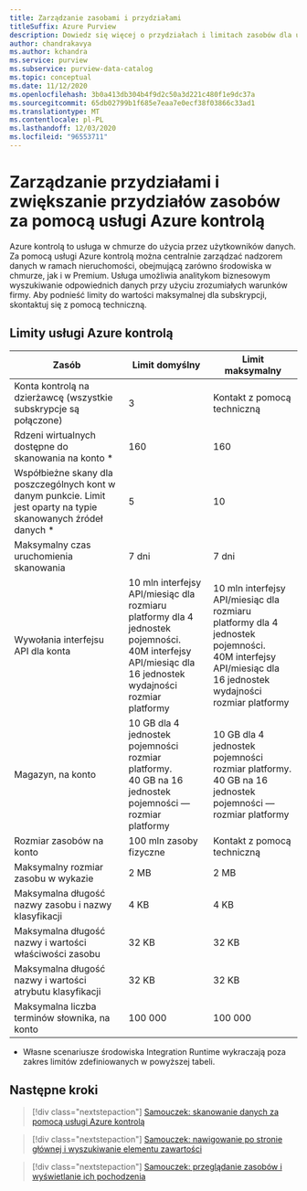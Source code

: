 ```yaml
---
title: Zarządzanie zasobami i przydziałami
titleSuffix: Azure Purview
description: Dowiedz się więcej o przydziałach i limitach zasobów dla usługi Azure kontrolą oraz o sposobach zwiększania limitu przydziału.
author: chandrakavya
ms.author: kchandra
ms.service: purview
ms.subservice: purview-data-catalog
ms.topic: conceptual
ms.date: 11/12/2020
ms.openlocfilehash: 3b0a413db304b4f9d2c50a3d221c480f1e9dc37a
ms.sourcegitcommit: 65db02799b1f685e7eaa7e0ecf38f03866c33ad1
ms.translationtype: MT
ms.contentlocale: pl-PL
ms.lasthandoff: 12/03/2020
ms.locfileid: "96553711"
---
```

# <a name="manage-and-increase-quotas-for-resources-with-azure-purview"></a>Zarządzanie przydziałami i zwiększanie przydziałów zasobów za pomocą usługi Azure kontrolą
 
Azure kontrolą to usługa w chmurze do użycia przez użytkowników danych. Za pomocą usługi Azure kontrolą można centralnie zarządzać nadzorem danych w ramach nieruchomości, obejmującą zarówno środowiska w chmurze, jak i w Premium. Usługa umożliwia analitykom biznesowym wyszukiwanie odpowiednich danych przy użyciu zrozumiałych warunków firmy. Aby podnieść limity do wartości maksymalnej dla subskrypcji, skontaktuj się z pomocą techniczną.
 
## <a name="azure-purview-limits"></a>Limity usługi Azure kontrolą
 
|**Zasób**|  **Limit domyślny**  |**Limit maksymalny**|
|---|---|---|
|Konta kontrolą na dzierżawcę (wszystkie subskrypcje są połączone)|3|Kontakt z pomocą techniczną|
|Rdzeni wirtualnych dostępne do skanowania na konto *|160|160|
|Współbieżne skany dla poszczególnych kont w danym punkcie. Limit jest oparty na typie skanowanych źródeł danych *|5 | 10 |
|Maksymalny czas uruchomienia skanowania|7 dni|7 dni|
|Wywołania interfejsu API dla konta|10 mln interfejsy API/miesiąc dla rozmiaru platformy dla 4 jednostek pojemności. <br>40M interfejsy API/miesiąc dla 16 jednostek wydajności rozmiar platformy |10 mln interfejsy API/miesiąc dla rozmiaru platformy dla 4 jednostek pojemności. <br>40M interfejsy API/miesiąc dla 16 jednostek wydajności rozmiar platformy|
|Magazyn, na konto|10 GB dla 4 jednostek pojemności rozmiar platformy. <br>40 GB na 16 jednostek pojemności — rozmiar platformy |10 GB dla 4 jednostek pojemności rozmiar platformy. <br> 40 GB na 16 jednostek pojemności — rozmiar platformy |
|Rozmiar zasobów na konto|100 mln zasoby fizyczne |Kontakt z pomocą techniczną|
|Maksymalny rozmiar zasobu w wykazie|2 MB|2 MB|
|Maksymalna długość nazwy zasobu i nazwy klasyfikacji|4 KB|4 KB|
|Maksymalna długość nazwy i wartości właściwości zasobu|32 KB|32 KB|
|Maksymalna długość nazwy i wartości atrybutu klasyfikacji|32 KB|32 KB|
|Maksymalna liczba terminów słownika, na konto|100 000|100 000|
 
* Własne scenariusze środowiska Integration Runtime wykraczają poza zakres limitów zdefiniowanych w powyższej tabeli. 
 
## <a name="next-steps"></a>Następne kroki
 
> [!div class="nextstepaction"]
>[Samouczek: skanowanie danych za pomocą usługi Azure kontrolą](tutorial-scan-data.md)

> [!div class="nextstepaction"]
>[Samouczek: nawigowanie po stronie głównej i wyszukiwanie elementu zawartości](tutorial-asset-search.md)

> [!div class="nextstepaction"]
>[Samouczek: przeglądanie zasobów i wyświetlanie ich pochodzenia](tutorial-browse-and-view-lineage.md)
